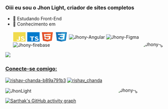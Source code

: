 ### Oiii eu sou o Jhon Light, criador de sites completos

- 🔭 Estudando Front-End 
- 🌱 Conhecimento em
  <div style="display: inline_block"><br>
  <img align="center" alt="Jhony-Js" height="30" width="40" src="https://raw.githubusercontent.com/devicons/devicon/master/icons/javascript/javascript-plain.svg">
  <img align="center" alt="Jhony-Ts" height="30" width="40" src="https://raw.githubusercontent.com/devicons/devicon/master/icons/typescript/typescript-plain.svg">
  <img align="center" alt="Jhony-HTML" height="30" width="40" src="https://raw.githubusercontent.com/devicons/devicon/master/icons/html5/html5-original.svg">
  <img align="center" alt="Jhony-CSS" height="30" width="40" src="https://raw.githubusercontent.com/devicons/devicon/master/icons/css3/css3-original.svg">
  <img align="center" alt="Jhony-Angular" height="34" width="40"src="https://angular.io/assets/images/logos/angular/angular.svg">
  <img align="center" alt="Jhony-Figma" height="30" width="40"src="https://www.vectorlogo.zone/logos/figma/figma-icon.svg"> 
  <img align="center" alt="Jhony-firebase" height="30" width="40" src="https://www.vectorlogo.zone/logos/firebase/firebase-icon.svg">
  <img align="right" alt="Jhony-gif" height="150" style="border-radius:50px;" src="https://i.picasion.com/pic92/72e32e2ba00f62ddd02f03daa23d7c64.gif">
</div>



<div style="display: inline_block">
  <a href="https://github.com/JhonLight">
  <img height="180em" src="https://github-readme-stats.vercel.app/api/top-langs/?username=JhonLight&layout=compact&langs_count=7&theme=dracula"/>
</div>
 
 
 <h3 align="left">Conecte-se comigo:</h3>
<p align="left">
<a href="https://www.linkedin.com/in/jhonlight/" target="blank"><img align="center" src="https://raw.githubusercontent.com/rahuldkjain/github-profile-readme-generator/master/src/images/icons/Social/linked-in-alt.svg" alt="rishav-chanda-b89a791b3" height="30" width="40" /></a>
<a href="https://www.instagram.com/jhonymluz/" target="blank"><img align="center" src="https://raw.githubusercontent.com/rahuldkjain/github-profile-readme-generator/master/src/images/icons/Social/instagram.svg" alt="rishav_chanda" height="30" width="40" /></a>
</p>
 <img align="right" alt="Jhony-gif" height="150" style="border-radius:50px;" src="https://i.picasion.com/pic92/72e32e2ba00f62ddd02f03daa23d7c64.gif">
 <p><img align="center" src="https://github-readme-streak-stats.herokuapp.com/?user=JhonLight&&theme=tokyonight" alt="JhonLight" /></p>
 
 [![Sarthak's GitHub activity graph](https://activity-graph.herokuapp.com/graph?username=JhonLight&&theme=xcode)](https://github.com/JhonLight)
